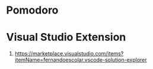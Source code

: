 # Pomodoro

# Visual Studio Extension

1. https://marketplace.visualstudio.com/items?itemName=fernandoescolar.vscode-solution-explorer